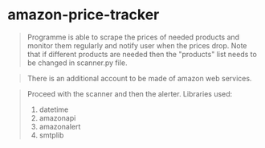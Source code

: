 
 # amazon-price-tracker

 >Programme is able to scrape the prices of needed products and monitor them regularly and notify user when the prices drop. Note that if different products are needed then the "products" list needs to be changed in scanner.py file.

> There is an additional account to be made of amazon web services.

> Proceed with the scanner and then the alerter.
> Libraries used:
 > 1. datetime
  > 2. amazonapi
  > 3. amazonalert
  > 4. smtplib

  



